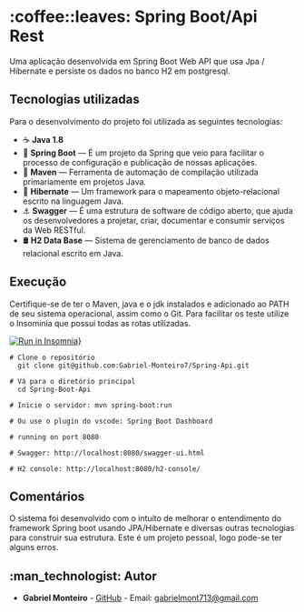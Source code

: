 
# [](<[https://github.com/Gabriel-Monteiro7/Spring-Api](https://github.com/Gabriel-Monteiro7/Spring-Api)>) :coffee::leaves: Spring Boot/Api Rest
Uma aplicação desenvolvida em Spring Boot Web API que usa Jpa / Hibernate e persiste os dados no banco H2 em postgresql.
## []([https://github.com/Gabriel-Monteiro7/Spring-Api](https://github.com/Gabriel-Monteiro7/Spring-Api)#tecnologias>)Tecnologias utilizadas

Para o desenvolvimento do projeto foi utilizada as seguintes tecnologias:

- :coffee:  **Java 1.8** 
- :leaves:  **Spring Boot** — É um projeto da Spring que veio para facilitar o processo de configuração e publicação de nossas aplicações.
- :large_orange_diamond:  **Maven** — Ferramenta de automação de compilação utilizada primariamente em projetos Java.
- :large_blue_diamond:  **Hibernate** — Um framework para o mapeamento objeto-relacional escrito na linguagem Java.
- :anchor:  **Swagger** — É uma estrutura de software de código aberto, que ajuda os desenvolvedores a projetar, criar, documentar e consumir serviços da Web RESTful.
- :oil_drum:  **H2 Data Base** — Sistema de gerenciamento de banco de dados relacional escrito em Java.

## Execução
Certifique-se de ter o Maven, java e o jdk instalados e adicionado ao PATH de seu sistema operacional, assim como o Git. Para facilitar os teste utilize o Insominia que possui todas as rotas utilizadas.

[![Run in Insomnia}](https://insomnia.rest/images/run.svg)](https://insomnia.rest/run/?label=Spring%20Boot&uri=https%3A%2F%2Fgithub.com%2FGabriel-Monteiro7%2FSpring-Api%2Fblob%2Fmaster%2FInsomnia.json)
```
# Clone o repositório
  git clone git@github.com:Gabriel-Monteiro7/Spring-Api.git

# Vá para o diretório principal
  cd Spring-Boot-Api
```
```
# Inicie o servidor: mvn spring-boot:run 

# Ou use o plugin do vscode: Spring Boot Dashboard

# running on port 8080

# Swagger: http://localhost:8080/swagger-ui.html

# H2 console: http://localhost:8080/h2-console/
```
## Comentários

O sistema foi desenvolvido com o intuito de melhorar o entendimento do framework Spring boot usando JPA/Hibernate e diversas outras tecnologias para construir sua estrutura. Este é um projeto pessoal, logo pode-se ter alguns erros.

## [](<[https://github.com/Gabriel-Monteiro7/NextLevelWeek](https://github.com/Gabriel-Monteiro7/NextLevelWeek)#autor>):man_technologist: Autor

- **Gabriel Monteiro** - [GitHub](https://github.com/Gabriel-Monteiro7) - Email: [gabrielmont713@gmail.com](mailto:gabrielmont713@gmail.com)
